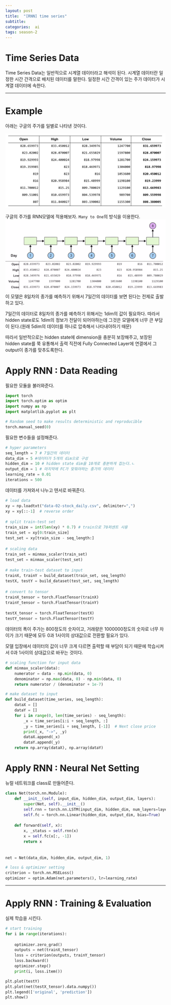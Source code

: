 ```yaml
---
layout: post
title:  "[RNN] time series"
subtitle:   
categories:  ai
tags: season-2
---
```

# Time Series Data
Time Series Data는 일반적으로 시계열 데이터라고 해석이 된다.
시계열 데이터란 일정한 시간 간격으로 배치된 데이터를 말한다. 일정한 시간 간격이 있는 주가 데이터가 시계열 데이터에 속한다.
  
- - -

# Example

아래는 구글의 주가를 일별로 나타낸 것이다.

![time-series-goog](/assets/img/posts/time-series-goog.jpg)

구글의 주가를 RNN모델에 적용해보자. `Many to One`의 방식을 이용한다.
![time-series-rnn](/assets/img/posts/time-series-rnn.png)
이 모델은 8일차의 종가를 예측하기 위해서 7일간의 데이터를 보면 된다는 전제로 출발하고 있다.

7일간의 데이터로 8일차의 종가를 예측하기 위해서는 1dim의 값이 필요하다. 따라서 hidden state로도 1dim의 정보가 전달이 되어야하는데 그것은 모델에게 너무 큰 부담이 된다.(원래 5dim의 데이터를 하나로 압축해서 나타내야하기 때문)

따라서 일반적으로는 hidden state에 dimension을 충분히 보장해주고, 보장된 hidden state를 쭉 유통해서 출력 직전에 Fully Connected Layer에 연결에서 그 output이 종가를 맞추도록한다.

# Apply RNN : Data Reading

필요한 모듈을 불러와준다.
```py
import torch
import torch.optim as optim
import numpy as np
import matplotlib.pyplot as plt
```
```py
# Random seed to make results deterministic and reproducible
torch.manual_seed(0)
```

필요한 변수들을 설정해준다.
```py
# hyper parameters
seq_length = 7 # 7일간의 데이터
data_dim = 5 #데이터가 5개의 dim으로 구성
hidden_dim = 10 # hidden state dim을 10개로 충분하게 잡는다.ㄴ
output_dim = 1 # 마지막에 FC가 맞춰야하는 종가의 데이터
learning_rate = 0.01
iterations = 500
```

데이터를 가져와서 나누고 텐서로 바꿔준다.
```py
# load data
xy = np.loadtxt("data-02-stock_daily.csv", delimiter=",")
xy = xy[::-1]  # reverse order

# split train-test set
train_size = int(len(xy) * 0.7) # train으로 70퍼센트 사용
train_set = xy[0:train_size]
test_set = xy[train_size - seq_length:]

# scaling data
train_set = minmax_scaler(train_set)
test_set = minmax_scaler(test_set)

# make train-test dataset to input
trainX, trainY = build_dataset(train_set, seq_length)
testX, testY = build_dataset(test_set, seq_length)

# convert to tensor
trainX_tensor = torch.FloatTensor(trainX)
trainY_tensor = torch.FloatTensor(trainY)

testX_tensor = torch.FloatTensor(testX)
testY_tensor = torch.FloatTensor(testY)
```

데이터의 폭이 주가는 800정도의 숫자이고, 거래량은 1000000정도의 숫자로 너무 차이가 크기 때문에 모두 0과 1사이의 상대값으로 전환할 필요가 있다.

모델 입장에서 데이터의 값이 너무 크게 다르면 출력할 때 부담이 되기 때문에 학습시켜서 0과 1사이의 상대값으로 바꾸는 것이다.
```py
# scaling function for input data
def minmax_scaler(data):
    numerator = data - np.min(data, 0)
    denominator = np.max(data, 0) - np.min(data, 0)
    return numerator / (denominator + 1e-7)
```
```py
# make dataset to input
def build_dataset(time_series, seq_length):
    dataX = []
    dataY = []
    for i in range(0, len(time_series) - seq_length):
        _x = time_series[i:i + seq_length, :]
        _y = time_series[i + seq_length, [-1]]  # Next close price
        print(_x, "->", _y)
        dataX.append(_x)
        dataY.append(_y)
    return np.array(dataX), np.array(dataY)
```

# Apply RNN : Neural Net Setting
뉴럴 네트워크를 class로 만들어준다.
```py
class Net(torch.nn.Module):
    def __init__(self, input_dim, hidden_dim, output_dim, layers):
        super(Net, self).__init__()
        self.rnn = torch.nn.LSTM(input_dim, hidden_dim, num_layers=layers, batch_first=True)
        self.fc = torch.nn.Linear(hidden_dim, output_dim, bias=True)

    def forward(self, x):
        x, _status = self.rnn(x)
        x = self.fc(x[:, -1])
        return x


net = Net(data_dim, hidden_dim, output_dim, 1)
```
```py
# loss & optimizer setting
criterion = torch.nn.MSELoss()
optimizer = optim.Adam(net.parameters(), lr=learning_rate)
```

- - -

# Apply RNN : Training & Evaluation
실제 학습을 시킨다.
```py
# start training
for i in range(iterations):

    optimizer.zero_grad()
    outputs = net(trainX_tensor)
    loss = criterion(outputs, trainY_tensor)
    loss.backward()
    optimizer.step()
    print(i, loss.item())
```
```py
plt.plot(testY)
plt.plot(net(testX_tensor).data.numpy())
plt.legend(['original', 'prediction'])
plt.show()
```